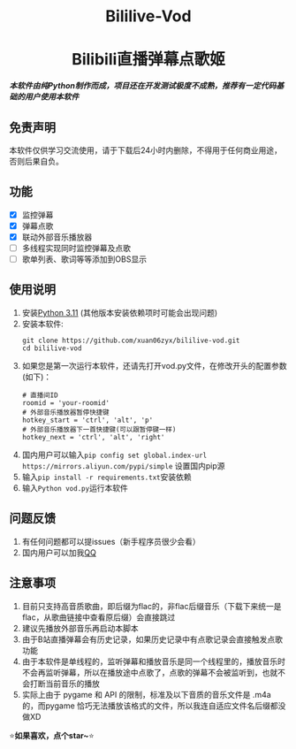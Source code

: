 <div align="center">

<h1>Bililive-Vod</h1>
<h1>Bilibili直播弹幕点歌姬</h1>

</div>

*****本软件由纯Python制作而成，项目还在开发测试极度不成熟，推荐有一定代码基础的用户使用本软件*****
## 免责声明

本软件仅供学习交流使用，请于下载后24小时内删除，不得用于任何商业用途，否则后果自负。

## 功能

- [x] 监控弹幕
- [x] 弹幕点歌
- [x] 联动外部音乐播放器
- [ ] 多线程实现同时监控弹幕及点歌
- [ ] 歌单列表、歌词等等添加到OBS显示

## 使用说明

1. 安装[Python 3.11](https://www.python.org/downloads/release/python-3113/) (其他版本安装依赖项时可能会出现问题)
2. 安装本软件:
   ```shell
   git clone https://github.com/xuan06zyx/bililive-vod.git
   cd bililive-vod
   ```
3. 如果您是第一次运行本软件，还请先打开vod.py文件，在修改开头的配置参数(如下)：
   ```text
   # 直播间ID
   roomid = 'your-roomid'
   # 外部音乐播放器暂停快捷键
   hotkey_start = 'ctrl', 'alt', 'p'
   # 外部音乐播放器下一首快捷键(可以跟暂停键一样)
   hotkey_next = 'ctrl', 'alt', 'right'
   ```
4. 国内用户可以输入`pip config set global.index-url https://mirrors.aliyun.com/pypi/simple` 设置国内pip源
5. 输入`pip install -r requirements.txt`安装依赖
6. 输入`Python vod.py`运行本软件

## 问题反馈

1. 有任何问题都可以提issues（新手程序员很少会看）
2. 国内用户可以加我[QQ](https://api.lolimi.cn/API/tzmp/api.php?qq=2015441509)

## 注意事项
1. 目前只支持高音质歌曲，即后缀为flac的，非flac后缀音乐（下载下来统一是flac，从歌曲链接中查看原后缀）会直接跳过
2. 建议先播放外部音乐再启动本脚本
3. 由于B站直播弹幕会有历史记录，如果历史记录中有点歌记录会直接触发点歌功能
4. 由于本软件是单线程的，监听弹幕和播放音乐是同一个线程里的，播放音乐时不会再监听弹幕，所以在播放途中点歌了，点歌的弹幕不会被监听到，也就不会打断当前音乐的播放
5. 实际上由于 pygame 和 API 的限制，标准及以下音质的音乐文件是 .m4a 的，而pygame 恰巧无法播放该格式的文件，所以我连自适应文件名后缀都没做XD

⭐**如果喜欢，点个star~**⭐

